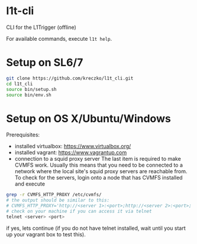 # l1t-cli
CLI for the L1Trigger (offline)

For available commands, execute `l1t help`.

# Setup on SL6/7
```bash
git clone https://github.com/kreczko/l1t_cli.git
cd l1t_cli
source bin/setup.sh
source bin/env.sh
```


# Setup on OS X/Ubuntu/Windows
Prerequisites:
 - installed virtualbox: https://www.virtualbox.org/
 - installed vagrant: https://www.vagrantup.com
 - connection to a squid proxy server
The last item is required to make CVMFS work. Usually this means that you
need to be connected to a network where the local site's squid proxy servers
are reachable from.
To check for the servers, login onto a node that has CVMFS installed and execute
```bash
grep -r CVMFS_HTTP_PROXY /etc/cvmfs/
# the output should be similar to this:
# CVMFS_HTTP_PROXY='http://<server 1>:<port>;http://<server 2>:<port>; etc
# check on your machine if you can access it via telnet
telnet <server> <port>
```
if yes, lets continue (if you do not have telnet installed, wait until you start up your vagrant box to test this).

